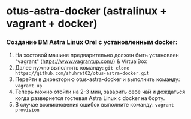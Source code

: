 # otus-astra-docker (astralinux + vagrant + docker) 
### Создание ВМ Astra Linux Orel с установленным docker:
1. На хостовой машине предварительно должен быть установлен "vagrant" (https://www.vagrantup.com/) & VirtualBox
1. Далее нужно выполнить команду:
`git clone https://github.com/shuhrat02/otus-astra-docker.git`
1. Перейти в директорию otus-astra-docker и выполнить команду:
`vagrant up`
1. Теперь можно отойти на 2-3 мин, заварить себе чай и дождаться когда развернется гостевая Astra Linux с docker на борту.
2. В случае возникновения ошибок выполните команду: `vagrant provision`
